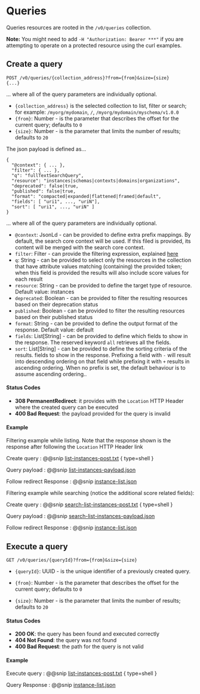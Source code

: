 # Queries

Queries resources are rooted in the `/v0/queries` collection. 

**Note:** You might need to add `-H "Authorization: Bearer ***"` if you are attempting to operate on a protected resource using the curl examples.

## Create a query
```
POST /v0/queries/{collection_address}?from={from}&size={size}
{...}
```
... where all of the query parameters are individually optional.

- `{collection_address}` is the selected collection to list, filter or search; for example: `/myorg/mydomain`, `/`,
`/myorg/mydomain/myschema/v1.0.0`
- `{from}`: Number - is the parameter that describes the offset for the current query; defaults to `0`
- `{size}`: Number - is the parameter that limits the number of results; defaults to `20`

The json payload is defined as...
```
{
  "@context": { ... },
  "filter": { ... },
  "q": "fullTextSearchQuery",
  "resource": "instances|schemas|contexts|domains|organizations",
  "deprecated": false|true,
  "published": false|true,
  "format": "compacted|expanded|flattened|framed|default",
  "fields": [ "uri1", ..., "uriN"],
  "sort": [ "uri1", ..., "uriN" ]
}
```

... where all of the query parameters are individually optional.

- `@context`: JsonLd - can be provided to define extra prefix mappings. By default, the search core context will be used. If this filed is provided, its content will be merged with the search core context.
- `filter`: Filter - can provide the filtering expression, explained [here](./operating-on-resources.html#filter-expressions)
- `q`: String - can be provided to select only the resources in the collection that have
       attribute values matching (containing) the provided token; when this field is provided the results will also include
       score values for each result
- `resource`: String - can be provided to define the target type of resource. Default value: instances
- `deprecated`: Boolean - can be provided to filter the resulting resources based on their deprecation status
- `published`: Boolean - can be provided to filter the resulting resources based on their published status
- `format`: String - can be provided to define the output format of the response. Default value: default
- `fields`: List[String] - can be provided to define which fields to show in the response. The reserved keyword `all` retrieves all the fields.
- `sort`: List[String] - can be provided to define the sorting criteria of the results. fields to show in the response.
          Prefixing a field with `-` will result into descending ordering on that field while prefixing it with `+` results in ascending ordering. When no prefix is set, the default behaviour is to assume ascending ordering..

#### Status Codes

- **308 PermanentRedirect**: it provides with the `Location` HTTP Header where the created query can be executed
- **400 Bad Request**: the payload provided for the query is invalid

#### Example

Filtering example while listing. Note that the response shown is the response after following the `Location` HTTP Header link

Create query
: @@snip [list-instances-post.txt](../assets/api-reference/list-instances-post.txt) { type=shell }

Query payload
: @@snip [list-instances-payload.json](../assets/api-reference/list-instances-payload.json)

Follow redirect Response
:   @@snip [instance-list.json](../assets/api-reference/instance-list.json)

Filtering example while searching (notice the additional score related fields):

Create query
: @@snip [search-list-instances-post.txt](../assets/api-reference/search-list-instances-post.txt) { type=shell }

Query payload
: @@snip [search-list-instances-payload.json](../assets/api-reference/search-list-instances-payload.json)

Follow redirect Response
:   @@snip [instance-list.json](../assets/api-reference/instance-search-list.json)



## Execute a query

```
GET /v0/queries/{queryId}?from={from}&size={size}
```

- `{queryId}`: UUID - is the unique identifier of a previously created query.

- `{from}`: Number - is the parameter that describes the offset for the current query; defaults to `0`
- `{size}`: Number - is the parameter that limits the number of results; defaults to `20`

#### Status Codes

- **200 OK**: the query has been found and executed correctly
- **404 Not Found**: the query was not found
- **400 Bad Request**: the path for the query is not valid

#### Example

Execute query
: @@snip [list-instances-post.txt](../assets/api-reference/list-instances-post.txt) { type=shell }


Query Response
:   @@snip [instance-list.json](../assets/api-reference/instance-list.json)
